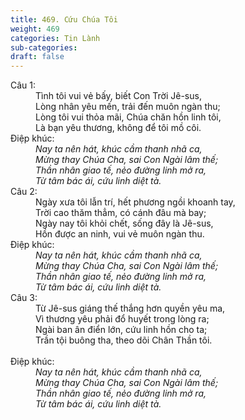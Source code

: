 ```yaml
---
title: 469. Cứu Chúa Tôi
weight: 469
categories: Tin Lành
sub-categories: 
draft: false
---
```

<dl><dt>Câu 1:</dt><dd data-verse="1">Tình tôi vui vẻ bấy, biết Con Trời Jê-sus, <br/>Lòng nhân yêu mến, trải đến muôn ngàn thu; <br/>Lòng tôi vui thỏa mãi, Chúa chăn hồn linh tôi, <br/>Là bạn yêu thương, không để tôi mồ côi. </dd><dt>Điệp khúc:</dt><dd data-chorus="1"><em>Nay ta nên hát, khúc cầm thanh nhã ca, <br/>Mừng thay Chúa Cha, sai Con Ngài lâm thế; <br/>Thần nhân giao tế, nẻo đường linh mở ra, <br/>Từ tâm bác ái, cứu linh diệt tà. </em></dd><dt>Câu 2:</dt><dd data-verse="2">Ngày xưa tôi lẫn trí, hết phương ngồi khoanh tay, <br/>Trời cao thăm thẳm, có cánh đâu mà bay; <br/>Ngày nay tôi khỏi chết, sống đây là Jê-sus, <br/>Hồn được an ninh, vui vẻ muôn ngàn thu. </dd><dt>Điệp khúc:</dt><dd data-chorus="1"><em>Nay ta nên hát, khúc cầm thanh nhã ca, <br/>Mừng thay Chúa Cha, sai Con Ngài lâm thế; <br/>Thần nhân giao tế, nẻo đường linh mở ra, <br/>Từ tâm bác ái, cứu linh diệt tà. </em></dd><dt>Câu 3:</dt><dd data-verse="3">Từ Jê-sus giáng thế thắng hơn quyền yêu ma, <br/>Vì thương yêu phải đổ huyết trong lòng ra; <br/>Ngài ban ân điển lớn, cứu linh hồn cho ta; <br/>Trần tội buông tha, theo dõi Chân Thần tôi. <br/><br/></dd><dt>Điệp khúc:</dt><dd data-chorus="1"><em>Nay ta nên hát, khúc cầm thanh nhã ca, <br/>Mừng thay Chúa Cha, sai Con Ngài lâm thế; <br/>Thần nhân giao tế, nẻo đường linh mở ra, <br/>Từ tâm bác ái, cứu linh diệt tà. </em></dd></dl>